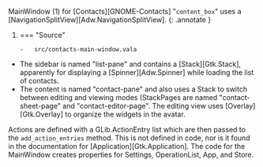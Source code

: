 MainWindow (1) for [Contacts][GNOME-Contacts] "`content_box`" uses a [NavigationSplitView][Adw.NavigationSplitView].
{: .annotate }

1.  === "Source"

        -   src/contacts-main-window.vala

<!-- -->

-   The sidebar is named "list-pane" and contains a [Stack][Gtk.Stack], apparently for displaying a [Spinner][Adw.Spinner] while loading the list of contacts.
-   The content is named "contact-pane" and also uses a Stack to switch between editing and viewing modes (StackPages are named "contact-sheet-page" and "contact-editor-page".
    The editing view uses [Overlay][Gtk.Overlay] to organize the widgets in the avatar.

Actions are defined with a GLib.ActionEntry list which are then passed to the `add_action_entries` method.
This is not defined in code, nor is it found in the documentation for [Application][Gtk.Application].
The code for the MainWindow creates properties for Settings, OperationList, App, and Store.
